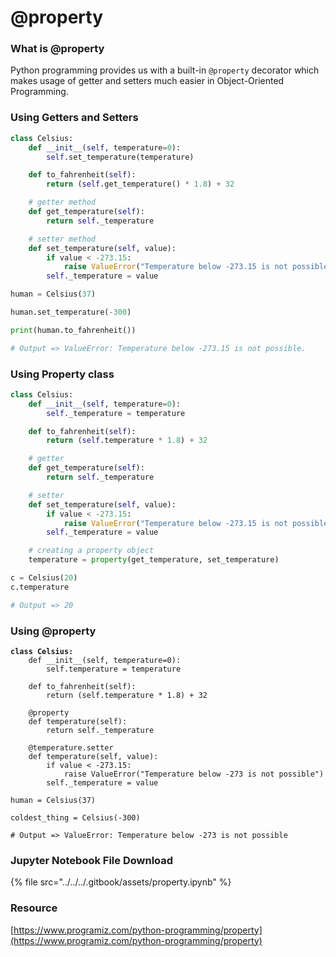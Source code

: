 # @property

### What is @property

Python programming provides us with a built-in `@property` decorator which makes usage of getter and setters much easier in Object-Oriented Programming.

### Using Getters and Setters

```python
class Celsius:
    def __init__(self, temperature=0):
        self.set_temperature(temperature)

    def to_fahrenheit(self):
        return (self.get_temperature() * 1.8) + 32

    # getter method
    def get_temperature(self):
        return self._temperature

    # setter method
    def set_temperature(self, value):
        if value < -273.15:
            raise ValueError("Temperature below -273.15 is not possible.")
        self._temperature = value

human = Celsius(37)

human.set_temperature(-300)

print(human.to_fahrenheit())

# Output => ValueError: Temperature below -273.15 is not possible.
```

### Using Property class

```python
class Celsius:
    def __init__(self, temperature=0):
        self._temperature = temperature

    def to_fahrenheit(self):
        return (self.temperature * 1.8) + 32

    # getter
    def get_temperature(self):
        return self._temperature

    # setter
    def set_temperature(self, value):
        if value < -273.15:
            raise ValueError("Temperature below -273.15 is not possible")
        self._temperature = value

    # creating a property object
    temperature = property(get_temperature, set_temperature)

c = Celsius(20)
c.temperature

# Output => 20
```

### Using @property

<pre class="language-python"><code class="lang-python"><strong>class Celsius:
</strong>    def __init__(self, temperature=0):
        self.temperature = temperature

    def to_fahrenheit(self):
        return (self.temperature * 1.8) + 32

    @property
    def temperature(self):
        return self._temperature

    @temperature.setter
    def temperature(self, value):
        if value &#x3C; -273.15:
            raise ValueError("Temperature below -273 is not possible")
        self._temperature = value

human = Celsius(37)

coldest_thing = Celsius(-300)

# Output => ValueError: Temperature below -273 is not possible
</code></pre>

### Jupyter Notebook File Download

{% file src="../../../.gitbook/assets/property.ipynb" %}

### Resource

[https://www.programiz.com/python-programming/property](https://www.programiz.com/python-programming/property)
